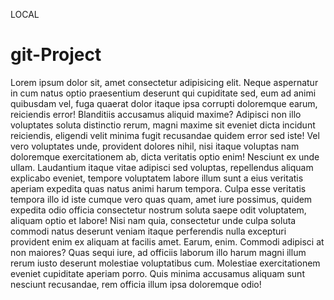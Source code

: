 LOCAL

# git-Project

Lorem ipsum dolor sit, amet consectetur adipisicing elit. Neque aspernatur in cum natus optio praesentium deserunt qui cupiditate sed, eum ad animi quibusdam vel, fuga quaerat dolor itaque ipsa corrupti doloremque earum, reiciendis error! Blanditiis accusamus aliquid maxime? Adipisci non illo voluptates soluta distinctio rerum, magni maxime sit eveniet dicta incidunt reiciendis, eligendi velit minima fugit recusandae quidem error sed iste! Vel vero voluptates unde, provident dolores nihil, nisi itaque voluptas nam doloremque exercitationem ab, dicta veritatis optio enim! Nesciunt ex unde ullam. Laudantium itaque vitae adipisci sed voluptas, repellendus aliquam explicabo eveniet, tempore voluptatem labore illum sunt a eius veritatis aperiam expedita quas natus animi harum tempora. Culpa esse veritatis tempora illo id iste cumque vero quas quam, amet iure possimus, quidem expedita odio officia consectetur nostrum soluta saepe odit voluptatem, aliquam optio et labore! Nisi nam quia, consectetur unde culpa soluta commodi natus deserunt veniam itaque perferendis nulla excepturi provident enim ex aliquam at facilis amet. Earum, enim. Commodi adipisci at non maiores? Quas sequi iure, ad officiis laborum illo harum magni illum rerum iusto deserunt molestiae voluptatibus cum. Molestiae exercitationem eveniet cupiditate aperiam porro. Quis minima accusamus aliquam sunt nesciunt recusandae, rem officia illum ipsa doloremque odio!
